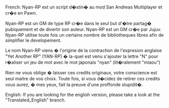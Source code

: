 French:
Nyan-RP est un script d�stin� au mod San Andreas Multiplayer et cr�e en Pawn.

Nyan-RP est un GM de type RP cr�e dans le seul but d'�tre partag� pubiquement et de divertir son auteur.
Nyan-RP est un GM cr�e par Jujuv.
Nyan-RP utilise toute fois un certains nombre de bibliotheques libres afin de simplifier le developement.

Le nom Nyan-RP viens � l'origine de la contraction de l'expresion anglaise "Yet Another RP" (YAN-RP) � la-quel est venu s'ajouter la lettre "N" pour r�aliser un jeu de mot avec le mot japonais "nyan" (lit�ralement "miaou")

Rien ne vous oblige � laisser ces credits originaux, votre conscience est seul maitre de vos choix.
Toute fois, si vous d�cidez de retirer ces credits vous aurez, � mes yeux, fait la preuve d'une proffonde stupidit�.


English:
If you are looking for the english version, please take a look at the "Translated_English" branch.

